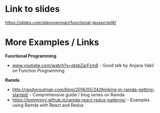 # Link to slides
https://slides.com/alexvoerman/functional-javascript#/

# More Examples / Links

**Functional Programming**
* www.youtube.com/watch?v=qtsbZarFzm8 - Good talk by Anjana Vakil on Function Programming

**Ramda**
* http://randycoulman.com/blog/2016/05/24/thinking-in-ramda-getting-started/ - Comprehensive guide / blog series on Ramda
* https://tommmyy.github.io/ramda-react-redux-patterns/ - Examples using Ramda with React and Redux
